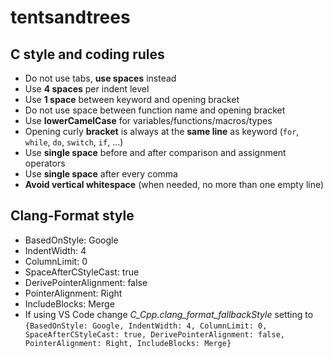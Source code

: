 # tentsandtrees

## C style and coding rules
- Do not use tabs, **use spaces** instead
- Use **4 spaces** per indent level
- Use **1 space** between keyword and opening bracket
- Do not use space between function name and opening bracket
- Use **lowerCamelCase** for variables/functions/macros/types
- Opening curly **bracket** is always at the **same line** as keyword (`for`, `while`, `do`, `switch`, `if`, ...)
- Use **single space** before and after comparison and assignment operators
- Use **single space** after every comma
- **Avoid vertical whitespace** (when needed, no more than one empty line)

## Clang-Format style
- BasedOnStyle: Google
- IndentWidth: 4
- ColumnLimit: 0
- SpaceAfterCStyleCast: true
- DerivePointerAlignment: false
- PointerAlignment: Right
- IncludeBlocks: Merge
- If using VS Code change *C_Cpp.clang_format_fallbackStyle* setting to `{BasedOnStyle: Google, IndentWidth: 4, ColumnLimit: 0, SpaceAfterCStyleCast: true, DerivePointerAlignment: false, PointerAlignment: Right, IncludeBlocks: Merge}`
